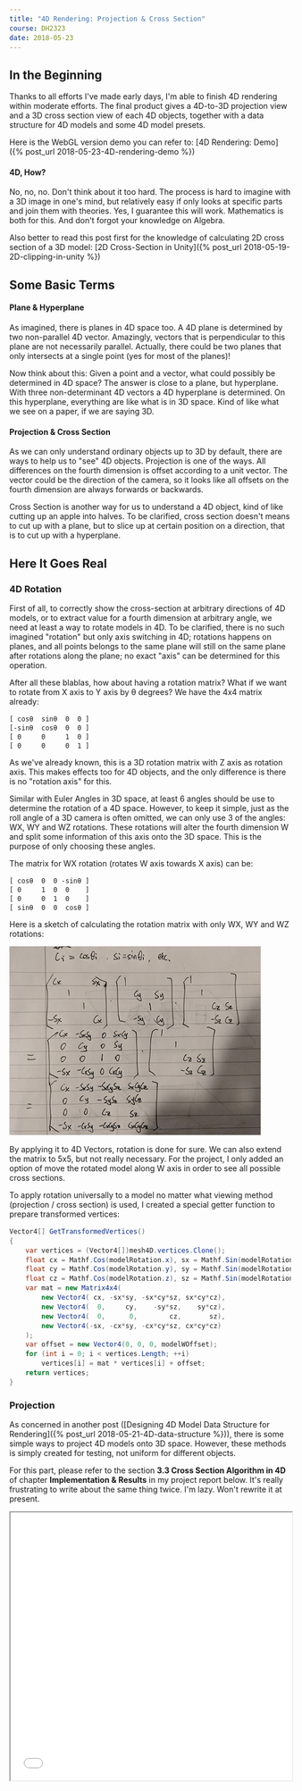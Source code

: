 ```yaml
---
title: "4D Rendering: Projection & Cross Section"
course: DH2323
date: 2018-05-23
---
```


## In the Beginning

Thanks to all efforts I've made early days, I'm able to finish 4D rendering within moderate efforts. The final product gives a 4D-to-3D projection view and a 3D cross section view of each 4D objects, together with a data structure for 4D models and some 4D model presets.

Here is the WebGL version demo you can refer to: [4D Rendering: Demo]({% post_url 2018-05-23-4D-rendering-demo %})

#### 4D, How?

No, no, no. Don't think about it too hard. The process is hard to imagine with a 3D image in one's mind, but relatively easy if only looks at specific parts and join them with theories. Yes, I guarantee this will work. Mathematics is both for this. And don't forgot your knowledge on Algebra.

Also better to read this post first for the knowledge of calculating 2D cross section of a 3D model: [2D Cross-Section in Unity]({% post_url 2018-05-19-2D-clipping-in-unity %})

## Some Basic Terms

#### Plane & Hyperplane

As imagined, there is planes in 4D space too. A 4D plane is determined by two non-parallel 4D vector. Amazingly, vectors that is perpendicular to this plane are not necessarily parallel. Actually, there could be two planes that only intersects at a single point (yes for most of the planes)!

Now think about this: Given a point and a vector, what could possibly be determined in 4D space? The answer is close to a plane, but hyperplane. With three non-determinant 4D vectors a 4D hyperplane is determined. On this hyperplane, everything are like what is in 3D space. Kind of like what we see on a paper, if we are saying 3D.

#### Projection & Cross Section

As we can only understand ordinary objects up to 3D by default, there are ways to help us to "see" 4D objects. Projection is one of the ways. All differences on the fourth dimension is offset according to a unit vector. The vector could be the direction of the camera, so it looks like all offsets on the fourth dimension are always forwards or backwards.

Cross Section is another way for us to understand a 4D object, kind of like cutting up an apple into halves. To be clarified, cross section doesn't means to cut up with a plane, but to slice up at certain position on a direction, that is to cut up with a hyperplane.

## Here It Goes Real

### 4D Rotation

First of all, to correctly show the cross-section at arbitrary directions of 4D models, or to extract value for a fourth dimension at arbitrary angle, we need at least a way to rotate models in 4D. To be clarified, there is no such imagined "rotation" but only axis switching in 4D; rotations happens on planes, and all points belongs to the same plane will still on the same plane after rotations along the plane; no exact "axis" can be determined for this operation.

After all these blablas, how about having a rotation matrix? What if we want to rotate from X axis to Y axis by θ degrees? We have the 4x4 matrix already:

```
[ cosθ  sinθ  0  0 ]
[-sinθ  cosθ  0  0 ]
[ 0     0     1  0 ]
[ 0     0     0  1 ]
```

As we've already known, this is a 3D rotation matrix with Z axis as rotation axis. This makes effects too for 4D objects, and the only difference is there is no "rotation axis" for this.

Similar with Euler Angles in 3D space, at least 6 angles should be use to determine the rotation of a 4D space. However, to keep it simple, just as the roll angle of a 3D camera is often omitted, we can only use 3 of the angles: WX, WY and WZ rotations. These rotations will alter the fourth dimension W and split some information of this axis onto the 3D space. This is the purpose of only choosing these angles.

The matrix for WX rotation (rotates W axis towards X axis) can be:
```
[ cosθ  0  0 -sinθ ]
[ 0     1  0  0    ]
[ 0     0  1  0    ]
[ sinθ  0  0  cosθ ]
```

Here is a sketch of calculating the rotation matrix with only WX, WY and WZ rotations:

![](/assets/images/posts/4DRender_4d_mat_sketch.jpg)

By applying it to 4D Vectors, rotation is done for sure. We can also extend the matrix to 5x5, but not really necessary. For the project, I only added an option of move the rotated model along W axis in order to see all possible cross sections.

To apply rotation universally to a model no matter what viewing method (projection / cross section) is used, I created a special getter function to prepare transformed vertices:

```csharp
Vector4[] GetTransformedVertices()
{
    var vertices = (Vector4[])mesh4D.vertices.Clone();
    float cx = Mathf.Cos(modelRotation.x), sx = Mathf.Sin(modelRotation.x);
    float cy = Mathf.Cos(modelRotation.y), sy = Mathf.Sin(modelRotation.y);
    float cz = Mathf.Cos(modelRotation.z), sz = Mathf.Sin(modelRotation.z);
    var mat = new Matrix4x4(
        new Vector4( cx, -sx*sy, -sx*cy*sz, sx*cy*cz),
        new Vector4(  0,     cy,    -sy*sz,    sy*cz),
        new Vector4(  0,      0,        cz,       sz),
        new Vector4(-sx, -cx*sy, -cx*cy*sz, cx*cy*cz)
    );
    var offset = new Vector4(0, 0, 0, modelWOffset);
    for (int i = 0; i < vertices.Length; ++i)
        vertices[i] = mat * vertices[i] + offset;
    return vertices;
}
```

### Projection

As concerned in another post ([Designing 4D Model Data Structure for Rendering]({% post_url 2018-05-21-4D-data-structure %})), there is some simple ways to project 4D models onto 3D space. However, these methods is simply created for testing, not uniform for different objects.

For this part, please refer to the section **3.3 Cross Section Algorithm in 4D** of chapter **Implementation & Results** in my project report below. It's really frustrating to write about the same thing twice. I'm lazy. Won't rewrite it at present.

<iframe style="width:100%;height:50vw" src="/assets/4DRender/report.pdf"></iframe>



